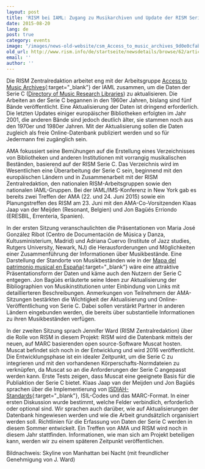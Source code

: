 ```yaml
---
layout: post
title: 'RISM bei IAML: Zugang zu Musikarchiven und Update der RISM Serie C'
date: 2015-08-20
lang: de
post: true
category: events
image: "/images/news-old-website/csm_Access_to_music_archives_9d0e0cfab1.jpg"
old_url: http://www.rism.info/de/startseite/newsdetails/browse/62/article/64/rism-at-iaml-access-to-music-archives-and-an-update-of-rism-series-c.html
email: ''
author: ''
---
```


Die RISM Zentralredaktion arbeitet eng mit der Arbeitsgruppe [Access to Music Archives](http://www.iaml.info/working-group-access-music-archives-project){:target="_blank"} der IAML zusammen, um die Daten der Serie C ([Directory of Music Research Libraries](/de/publikationen.html#c2620)) zu aktualisieren. Die Arbeiten an der Serie C begannen in den 1960er Jahren, bislang sind fünf Bände veröffentlicht. Eine Aktualisierung der Daten ist dringend erforderlich. Die letzten Updates einiger europäischer Bibliotheken erfolgten im Jahr 2001, die anderen Bände sind jedoch deutlich älter, sie stammen noch aus den 1970er und 1980er Jahren. Mit der Aktualisierung sollen die Daten zugleich als freie Online-Datenbank publiziert werden und so für Jedermann frei zugänglich sein.


AMA fokussiert seine Bemühungen auf die Erstellung eines Verzeichnisses von Bibliotheken und anderen Institutionen mit vorrangig musikalischen Beständen, basierend auf der RISM Serie C. Das Verzeichnis wird im Wesentlichen eine Überarbeitung der Serie C sein, beginnend mit den europäischen Ländern und in Zusammenarbeit mit der RISM Zentralredaktion, den nationalen RISM-Arbeitsgruppen sowie den nationalen IAML-Gruppen. Bei der IAML/IMS-Konferenz in New York gab es bereits zwei Treffen der AMA (22. und 24. Juni 2015) sowie ein Planungstreffen des RISM am 23. Juni mit den AMA-Co-Vorsitzenden Klaas Jaap van der Meijden (Resonant, Belgien) und Jon Bagüés Erriondo (ERESBIL, Errenteria, Spanien).


In der ersten Sitzung veranschaulichten die Präsentationen von Maria José González Ribot (Centro de Documentación de Música y Danza, Kultusministerium, Madrid) und Adriana Cuervo (Institute of Jazz studies, Rutgers University, Newark, NJ) die Herausforderungen und Möglichkeiten einer Zusammenführung der Informationen über Musikbestände. Eine Darstellung der Standorte von Musikbeständen wie in der [Mapa del patrimonio musical en España](http://musicadanza.es/mapatrimoniomusical/){:target="_blank"} wäre eine attraktive Präsentationsform der Daten und käme auch den Nutzern der Serie C entgegen. Jon Bagüés erläuterte seine Ideen zur Aktualisierung der Bibliographien von Musikinstitutionen unter Einbindung von Links mit detaillierteren Beschreibungen. Anmerkungen von Teilnehmern der AMA-Sitzungen bestärkten die Wichtigkeit der Aktualisierung und Online-Veröffentlichung von Serie C. Dabei sollen verstärkt Partner in anderen Ländern eingebunden werden, die bereits über substantielle Informationen zu ihren Musikbeständen verfügen.


In der zweiten Sitzung sprach Jennifer Ward (RISM Zentralredaktion) über die Rolle von RISM in diesem Projekt: RISM wird die Datenbank mittels der neuen, auf MARC basierenden open source-Software Muscat hosten. Muscat befindet sich noch in der Entwicklung und wird 2016 veröffentlicht. Die Entwicklungsphase ist ein idealer Zeitpunkt, um die Serie C zu integrieren und mit den vorhandenen Körperschafts-Normdateien zu verknüpfen, da Muscat so an die Anforderungen der Serie C angepasst werden kann. Erste Tests zeigen, dass Muscat eine geeignete Basis für die Publiaktion der Serie C bietet. Klaas Jaap van der Meijden und Jon Bagüés sprachen über die Implementierung von [ISDIAH-Standards](http://www.ica.org/10198/standards/isdiah-international-standard-for-describing-institutions-with-archival-holdings.html){:target="_blank"}, ISIL-Codes und das MARC-Format. In einer ersten Diskussion wurde bestimmt, welche Felder verbindlich, erforderlich oder optional sind. Wir sprachen auch darüber, wie auf Aktualisierungen der Datenbank hingewiesen werden und wie die Arbeit grundsätzlich organisiert werden soll. Richtlinien für die Erfassung von Daten der Serie C werden in diesem Sommer entwickelt. Ein Treffen von AMA und RISM wird noch in diesem Jahr stattfinden. Informationen, wie man sich am Projekt beteiligen kann, werden wir zu einem späteren Zeitpunkt veröffentlichen.

Bildnachweis: Skyline von Manhattan bei Nacht (mit freundlicher Genehmigung von J. Ward)


